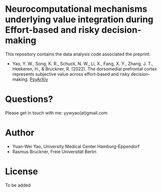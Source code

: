 # Neurocomputational mechanisms underlying value integration during Effort-based and risky decision-making

This repository contains the data analysis code associated the preprint:
* Yao, Y. W., Song, K. R., Schuck, N. W., Li, X., Fang, X. Y., Zhang, J. T., Heekeren, H., & Bruckner, R. (2022). The dorsomedial prefrontal cortex represents subjective value across effort-based and risky decision-making. [PsyArXiv](https://psyarxiv.com/6rpy5/)

# Questions?

Please get in touch with me: yywyao(at)gmail.com

# Author

* Yuan-Wei Yao, University Medical Center Hamburg-Eppendorf
* Rasmus Bruckner, Freie Universität Berlin

# License

To be added
